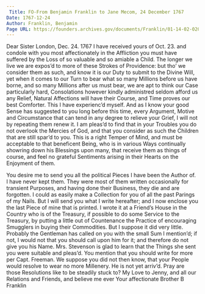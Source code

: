 ```yaml
---
 Title: FO-From Benjamin Franklin to Jane Mecom, 24 December 1767
Date: 1767-12-24
Author: Franklin, Benjamin
Page URL: https://founders.archives.gov/documents/Franklin/01-14-02-0208
---
```


Dear Sister
London, Dec. 24. 1767
I have received yours of Oct. 23. and condole with you most affectionately in the Affliction you must have suffered by the Loss of so valuable and so amiable a Child. The longer we live we are expos’d to more of these Strokes of Providence: but tho’ we consider them as such, and know it is our Duty to submit to the Divine Will, yet when it comes to our Turn to bear what so many Millions before us have borne, and so many Millions after us must bear, we are apt to think our Case particularly hard, Consolations however kindly administred seldom afford us any Relief, Natural Affections will have their Course, and Time proves our best Comforter. This I have experienc’d myself. And as I know your good Sense has suggested to you long before this time, every Argument, Motive and Circumstance that can tend in any degree to relieve your Grief, I will not by repeating them renew it. I am pleas’d to find that in your Troubles you do not overlook the Mercies of God, and that you consider as such the Children that are still spar’d to you. This is a right Temper of Mind, and must be acceptable to that beneficent Being, who is in various Ways continually showring down his Blessings upon many, that receive them as things of course, and feel no grateful Sentiments arising in their Hearts on the Enjoyment of them.

You desire me to send you all the political Pieces I have been the Author of. I have never kept them. They were most of them written occasionally for transient Purposes, and having done their Business, they die and are forgotten. I could as easily make a Collection for you of all the past Parings of my Nails. But I will send you what I write hereafter; and I now enclose you the last Piece of mine that is printed. I wrote it at a Friend’s House in the Country who is of the Treasury, if possible to do some Service to the Treasury, by putting a little out of Countenance the Practice of encouraging Smugglers in buying their Commodities. But I suppose it did very little.
Probably the Gentleman has called on you with the small Sum I mention’d; if not, I would not that you should call upon him for it; and therefore do not give you his Name.
Mrs. Stevenson is glad to learn that the Things she sent you were suitable and pleas’d. You mention that you should write for more per Capt. Freeman. We suppose you did not then know, that your People would resolve to wear no more Millenery. He is not yet arriv’d. Pray are those Resolutions like to be steadily stuck to?
My Love to Jenny, and all our Relations and Friends, and believe me ever Your affectionate Brother
B Franklin
